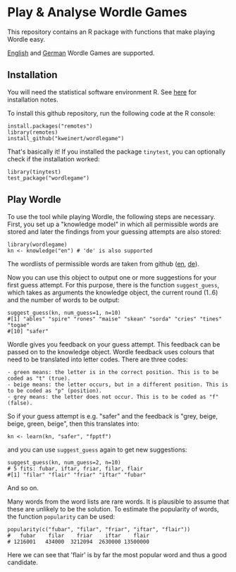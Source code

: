 # Play & Analyse Wordle Games

This repository contains an R package with functions that make playing Wordle easy.

[English](https://www.nytimes.com/games/wordle/index.html) and [German](https://wordle.at/) Wordle Games are supported.

## Installation

You will need the statistical software environment R. See [here](https://www.r-project.org/) for installation notes. 

To install this github repository, run the following code at the R console:

```
install.packages("remotes")
library(remotes)
install_github("kweinert/wordlegame")
```

That's basically it! If you installed the package `tinytest`, you can optionally check if the installation worked:

```
library(tinytest)
test_package("wordlegame")
```

## Play Wordle

To use the tool while playing Wordle, the following steps are necessary. First, you set up a "knowledge model" in which all permissible words are stored and later the findings from your guessing attempts are also stored:

```
library(wordlegame)
kn <- knowledge("en") # 'de' is also supported
```

The wordlists of permissible words are taken from github ([en](https://raw.githubusercontent.com/tabatkins/wordle-list/main/words), [de](https://raw.githubusercontent.com/SchulzKilian/GermanWordle/main/germandict.txt)).

Now you can use this object to output one or more suggestions for your first guess attempt. For this purpose, there is the function `suggest_guess`, which takes as arguments the knowledge object, the current round (1..6) and the number of words to be output:

```
suggest_guess(kn, num_guess=1, n=10)
#[1] "ables" "spire" "rones" "maise" "skean" "sorda" "cries" "tines" "togae"
#[10] "safer"
```

Wordle gives you feedback on your guess attempt. This feedback can be passed on to the knowledge object. Wordle feedback uses colours that need to be translated into letter codes. There are three codes:

    - green means: the letter is in the correct position. This is to be coded as "t" (true).
	- beige means: the letter occurs, but in a different position. This is to be coded as "p" (position).
	- grey means: the letter does not occur. This is to be coded as "f" (false).
	
So if your guess attempt is e.g. "safer" and the feedback is "grey, beige, beige, green, beige", then this translates into:

```
kn <- learn(kn, "safer", "fpptf")
```

and you can use `suggest_guess` again to get new suggestions:

```
suggest_guess(kn, num_guess=2, n=10)
# 5 fits: fubar, iftar, friar, filar, flair
#[1] "filar" "flair" "friar" "iftar" "fubar"
```

And so on.

Many words from the word lists are rare words. It is plausible to assume that these are unlikely to be the solution. To estimate the popularity of words, the function `popularity` can be used:

```
popularity(c("fubar", "filar", "friar", "iftar", "flair"))
#   fubar    filar    friar    iftar    flair 
# 1216001   434000  3212094  2630000 13500000 
```

Here we can see that 'flair' is by far the most popular word and thus a good candidate.







